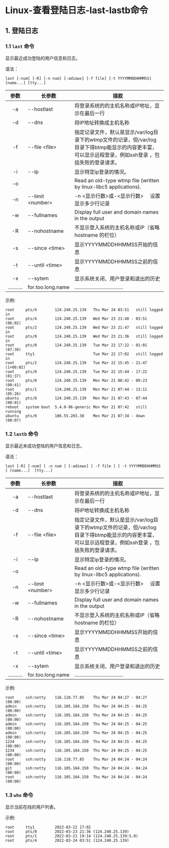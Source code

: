 # Linux-查看登陆日志-last-lastb命令

## 1. 登陆日志

### 1.1 `last` 命令

显示最近成功登陆的用户信息和日志。

语法：

```shell
last [-num] [-R] [-n num] [-adiowx] [-f file] [-t YYYYMMDDHHMMSS] [name...] [tty...]
```

|   参数  |  长参数 | 描叙      |
|:-------:|-------|----------|
|-a|--hostlast|将登录系统的的主机名称或IP地址，显示在最后一行|
|-d|--dns|将IP地址转换成主机名称|
|-f|--file \<file\>|指定记录文件，默认是显示/var/log目录下的wtmp文件的记录，但/var/log目录下得btmp能显示的内容更丰富，可以显示远程登录，例如ssh登录 ，包括失败的登录请求。|
|-i|--ip|显示特定ip登录的情况。|
|-o||Read an old-type wtmp file (written by linux-libc5 applications).|
|-n|--limit \<number\>|-n <显示行数>或-<显示行数> 　设置显示多少行记录|
|-w|--fullnames|Display full user and domain names in the output|
|-R|--nohostname|不显示登入系统的主机名称或IP（省略 hostname 的栏位）|
|-s|--since \<time\>|显示YYYYMMDDHHMMSS开始的信息|
|-t|--until \<time\>|显示YYYYMMDDHHMMSS之前的信息|
|-x|--sytem|显示系统关闭、用户登录和退出的历史|
|...........|for.too.long.name|....................................|

示例:

```shell
root     pts/4        124.240.25.139   Thu Mar 24 03:51   still logged in
root     pts/4        124.240.25.139   Wed Mar 23 21:48 - 03:51  (06:02)
root     pts/2        124.240.25.139   Wed Mar 23 21:47   still logged in
root     pts/0        124.240.25.139   Wed Mar 23 21:36   still logged in
root     pts/0        124.240.25.139   Tue Mar 22 17:22 - 01:01  (07:38)
root     tty1                          Tue Mar 22 17:02   still logged in
root     pts/2        124.240.25.139   Tue Mar 22 15:45 - 21:47 (1+06:02)
root     pts/0        124.240.25.139   Tue Mar 22 15:44 - 17:22  (01:37)
root     pts/0        124.240.25.139   Mon Mar 21 08:42 - 09:23  (00:41)
root     pts/1        124.240.25.139   Mon Mar 21 07:44 - 13:11  (05:26)
ubuntu   pts/0        124.240.25.139   Mon Mar 21 07:43 - 07:44  (00:01)
reboot   system boot  5.4.0-96-generic Mon Mar 21 07:42   still running
ubuntu   pts/0        106.55.203.38    Mon Mar 21 07:34 - down   (00:07)
```

### 1.2 `lastb` 命令

显示最近未成功登陆的用户信息和日志。

语法：

```shell
last [-R] [-num] [ -n num ] [-adiowx] [ -f file ] [ -t YYYYMMDDHHMMSS ] [name...]  [tty...]
```

|   参数  |  长参数 | 描叙      |
|:-------:|-------|----------|
|-a|--hostlast|将登录系统的的主机名称或IP地址，显示在最后一行|
|-d|--dns|将IP地址转换成主机名称|
|-f|--file \<file\>|指定记录文件，默认是显示/var/log目录下的wtmp文件的记录，但/var/log目录下得btmp能显示的内容更丰富，可以显示远程登录，例如ssh登录 ，包括失败的登录请求。|
|-i|--ip|显示特定ip登录的情况。|
|-o||Read an old-type wtmp file (written by linux-libc5 applications).|
|-n|--limit \<number\>|-n <显示行数>或-<显示行数> 　设置显示多少行记录|
|-w|--fullnames|Display full user and domain names in the output|
|-R|--nohostname|不显示登入系统的主机名称或IP（省略 hostname 的栏位）|
|-s|--since \<time\>|显示YYYYMMDDHHMMSS开始的信息|
|-t|--until \<time\>|显示YYYYMMDDHHMMSS之前的信息|
|-x|--sytem|显示系统关闭、用户登录和退出的历史|
|...........|for.too.long.name|....................................|

示例:

```shell
root     ssh:notty    116.110.77.85    Thu Mar 24 04:27 - 04:27  (00:00)
admin    ssh:notty    116.105.164.150  Thu Mar 24 04:25 - 04:25  (00:00)
admin    ssh:notty    116.105.164.150  Thu Mar 24 04:25 - 04:25  (00:00)
admin    ssh:notty    116.105.164.150  Thu Mar 24 04:25 - 04:25  (00:00)
admin    ssh:notty    116.105.164.150  Thu Mar 24 04:25 - 04:25  (00:00)
1234     ssh:notty    116.105.164.150  Thu Mar 24 04:25 - 04:25  (00:00)
1234     ssh:notty    116.105.164.150  Thu Mar 24 04:25 - 04:25  (00:00)
root     ssh:notty    116.110.77.85    Thu Mar 24 04:24 - 04:24  (00:00)
git      ssh:notty    116.105.164.150  Thu Mar 24 04:24 - 04:24  (00:00)
root     ssh:notty    116.105.164.150  Thu Mar 24 04:24 - 04:24  (00:00)
```

### 1.3 `who` 命令

显示当前在线的用户列表。

示例:

```shell
root     tty1         2022-03-22 17:02
root     pts/0        2022-03-23 21:36 (124.240.25.139)
root     pts/1        2022-03-21 19:14 (124.240.25.139:S.0)
root     pts/4        2022-03-24 03:51 (124.240.25.139)
```